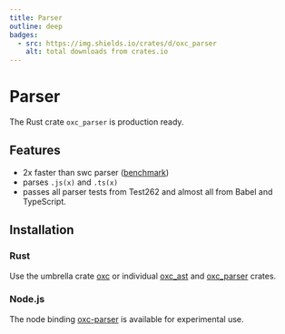 ```yaml
---
title: Parser
outline: deep
badges:
  - src: https://img.shields.io/crates/d/oxc_parser
    alt: total downloads from crates.io
---
```


# Parser

<AppBadgeList />

The Rust crate `oxc_parser` is production ready.

## Features

- 2x faster than swc parser ([benchmark][url-benchmark])
- parses `.js(x)` and `.ts(x)`
- passes all parser tests from Test262 and almost all from Babel and TypeScript.

## Installation

### Rust

Use the umbrella crate [oxc][url-oxc-crate] or individual [oxc_ast][url-oxc-ast-crate] and [oxc_parser][url-oxc-parser-crate] crates.

### Node.js

The node binding [oxc-parser][url-oxc-parser-npm] is available for experimental use.

<!-- Links -->

[url-swc]: https://swc.rs
[url-benchmark]: https://github.com/oxc-project/bench-javascript-parser-written-in-rust
[url-oxc-crate]: https://docs.rs/oxc
[url-oxc-ast-crate]: https://docs.rs/oxc_ast
[url-oxc-parser-crate]: https://docs.rs/oxc_parser
[url-oxc-parser-npm]: https://www.npmjs.com/package/oxc-parser
